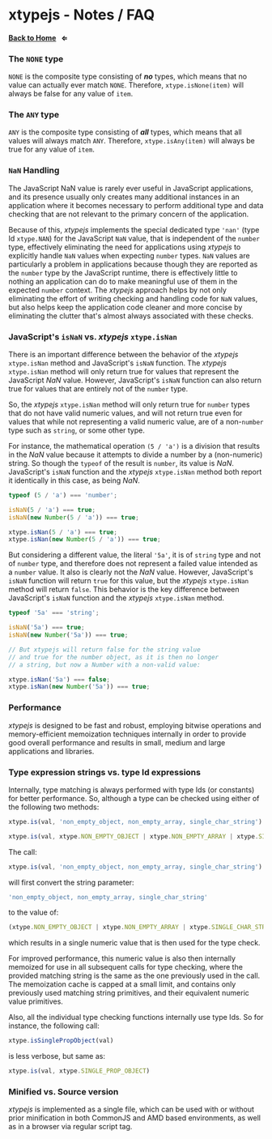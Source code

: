 # xtypejs - Notes / FAQ

#### [Back to Home](//github.com/lucono/xtypejs) &nbsp; &lArr;


### The `NONE` type
  
`NONE` is the composite type consisting of ***no*** types, which means that no value can actually ever match `NONE`. Therefore, `xtype.isNone(item)` will always be false for any value of `item`.


### The `ANY` type
  
`ANY` is the composite type consisting of ***all*** types, which means that all values will always match `ANY`. Therefore, `xtype.isAny(item)` will always be true for any value of `item`.
  
  
### `NaN` Handling
  
The JavaScript NaN value is rarely ever useful in JavaScript applications, and its presence usually only creates many additional instances in an application where it becomes necessary to perform additional type and data checking that are not relevant to the primary concern of the application.

Because of this, *xtypejs* implements the special dedicated type `'nan'` (type Id `xtype.NAN`) for the JavaScript `NaN` value, that is independent of the `number` type, effectively eliminating the need for applications using *xtypejs* to explicitly handle `NaN` values when expecting `number` types. `NaN` values are particularly a problem in applications because though they are reported as the `number` type by the JavaScript runtime, there is effectively little to nothing an application can do to make meaningful use of them in the expected `number` context. The *xtypejs* approach helps by not only eliminating the effort of writing checking and handling code for `NaN` values, but also helps keep the application code cleaner and more concise by eliminating the clutter that's almost always associated with these checks.


### JavaScript's `isNaN` vs. *xtypejs* `xtype.isNan`
  
There is an important difference between the behavior of the *xtypejs* `xtype.isNan` method and JavaScript's `isNaN` function. The *xtypejs* `xtype.isNan` method will only return true for values that represent the JavaScript *NaN* value. However, JavaScript's `isNaN` function can also return true for values that are entirely not of the `number` type.

So, the *xtypejs* `xtype.isNan` method will only return true for `number` types that do not have valid numeric values, and will not return true even for values that while not representing a valid numeric value, are of a non-`number` type such as `string`, or some other type.

For instance, the mathematical operation `(5 / 'a')` is a division that results in the *NaN* value because it attempts to divide a number by a (non-numeric) string. So though the `typeof` of the result is `number`, its value is *NaN*. JavaScript's `isNaN` function and the *xtypejs* `xtype.isNan` method both report it identically in this case, as being *NaN*.

```js
typeof (5 / 'a') === 'number';

isNaN(5 / 'a') === true;
isNaN(new Number(5 / 'a')) === true;

xtype.isNan(5 / 'a') === true;
xtype.isNan(new Number(5 / 'a')) === true;
```

But considering a different value, the literal `'5a'`, it is of `string` type and not of `number` type, and therefore does not represent a failed value intended as a `number` value. It also is clearly not the *NaN* value. However, JavaScript's `isNaN` function will return `true` for this value, but the *xtypejs* `xtype.isNan` method will return `false`. This behavior is the key difference between JavaScript's `isNaN` function and the *xtypejs* `xtype.isNan` method.

```js
typeof '5a' === 'string';

isNaN('5a') === true;
isNaN(new Number('5a')) === true;

// But xtypejs will return false for the string value 
// and true for the number object, as it is then no longer 
// a string, but now a Number with a non-valid value:

xtype.isNan('5a') === false;
xtype.isNan(new Number('5a')) === true;
```


### Performance
  
*xtypejs* is designed to be fast and robust, employing bitwise operations and memory-efficient memoization techniques internally in order to provide good overall performance and results in small, medium and large applications and libraries.
  

### Type expression strings vs. type Id expressions
  
  Internally, type matching is always performed with type Ids (or constants) for better performance. So, although a type can be checked using either of the following two methods:
  
```js
xtype.is(val, 'non_empty_object, non_empty_array, single_char_string')

xtype.is(val, xtype.NON_EMPTY_OBJECT | xtype.NON_EMPTY_ARRAY | xtype.SINGLE_CHAR_STRING)
```
  
The call:
  
```js
xtype.is(val, 'non_empty_object, non_empty_array, single_char_string')
```
  
will first convert the string parameter:
  
```js
'non_empty_object, non_empty_array, single_char_string'
```  
  
to the value of:
  
```js
(xtype.NON_EMPTY_OBJECT | xtype.NON_EMPTY_ARRAY | xtype.SINGLE_CHAR_STRING)
```  
  
which results in a single numeric value that is then used for the type check.
    
For improved performance, this numeric value is also then internally memoized for use in all subsequent calls for type checking, where the provided matching string is the same as the one previously used in the call. The memoization cache is capped at a small limit, and contains only previously used matching string primitives, and their equivalent numeric value primitives.  
  
Also, all the individual type checking functions internally use type Ids. So for instance, the following call:
  
```js
xtype.isSinglePropObject(val)
```
  
is less verbose, but same as:
    
```js
xtype.is(val, xtype.SINGLE_PROP_OBJECT)
```


### Minified vs. Source version

*xtypejs* is implemented as a single file, which can be used with or without prior minification in both CommonJS and AMD based environments, as well as in a browser via regular script tag.
